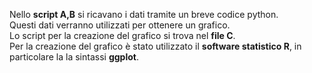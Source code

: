 Nello **script A,B** si ricavano i dati tramite un breve codice python.   
Questi dati verranno utilizzati per ottenere un grafico.  
Lo script per la creazione del grafico si trova nel **file C**.  
Per la creazione del grafico è stato utilizzato il **software statistico R**, in particolare la la sintassi **ggplot**.
